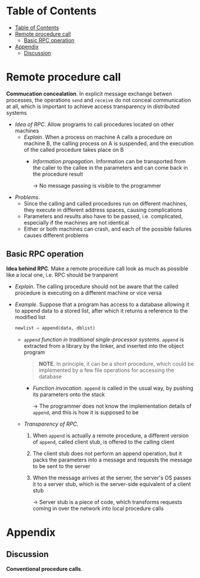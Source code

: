<!-- TOC titleSize:1 tabSpaces:2 depthFrom:1 depthTo:6 withLinks:1 updateOnSave:1 orderedList:0 skip:0 title:1 charForUnorderedList:* -->
# Table of Contents
- [Table of Contents](#table-of-contents)
- [Remote procedure call](#remote-procedure-call)
  - [Basic RPC operation](#basic-rpc-operation)
- [Appendix](#appendix)
  - [Discussion](#discussion)
<!-- /TOC -->

# Remote procedure call
**Commucation concealation**. In explicit message exchange betwen processes, the operations `send` and `receive` do not conceal communication at all, which is important to achieve access transparency in distributed systems
* *Idea of RPC*. Allow programs to call procedures located on other machines
    * *Explain*. When a process on machine A calls a procedure on machine B, the calling process on A is suspended, and the execution of the called procedure takes place on B
        * *Information propagation*. Information can be transported from the caller to the callee in the parameters and can come back in the procedure result

            $\to$ No message passing is visible to the programmer
* *Problems*.
    * Since the calling and called procedures run on different machines, they execute in different address spaces, causing complications
    * Parameters and results also have to be passed, i.e. complicated, especially if the machines are not identical
    * Either or both machines can crash, and each of the possible failures causes different problems

## Basic RPC operation
**Idea behind RPC**. Make a remote procedure call look as much as possible like a local one, i.e. RPC should be tranparent
* *Explain*. The calling procedure should not be aware that the called procedure is executing on a different machine or vice versa
* *Example*. Suppose that a program has access to a database allowing it to append data to a stored list, after which it returns a reference to the modified list

    ```python
    newlist = append(data, dblist)
    ```

    * *`append` function in traditional single-processor systems*. `append` is extracted from a library by the linker, and inserted into the object program

        >**NOTE**. In principle, it can be a short procedure, which could be implemented by a few file operations for accessing the database

        * *Function invocation*. `append` is called in the usual way, by pushing its parameters onto the stack

            $\to$ The programmer does not know the implementation details of `append`, and this is how it is supposed to be

    * *Transparency of RPC*. 
        1. When `append` is actually a remote procedure, a different version of `append`, called client stub, is offered to the calling client
        2. The client stub does not perform an append operation, but it packs the parameters into a message and requests the message to be sent to the server
        3. When the message arrives at the server, the server's OS passes it to a server stub, which is the server-side equivalent of a client stub

            $\to$ Server stub is a piece of code, which transforms requests coming in over the network into local procedure calls

# Appendix
## Discussion
**Conventional procedure calls**.